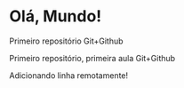 # Olá, Mundo!
 Primeiro repositório Git+Github

 Primeiro repositório, primeira aula Git+Github

 Adicionando linha remotamente!
